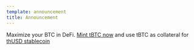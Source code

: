 ```yaml
---
template: announcement
title: Announcement
---
```


Maximize your BTC in DeFi. <a href="https://dashboard.threshold.network/tBTC/mint" target="_blank" rel="noopener noreferrer">Mint tBTC now</a> and use tBTC as collateral for <a href="https://thresholdusd.org/" target="_blank" rel="noopener noreferrer">thUSD stablecoin</a>
